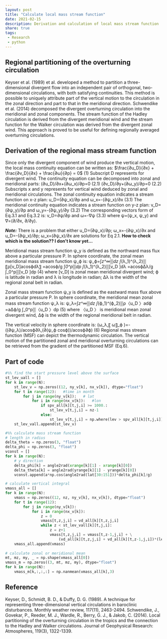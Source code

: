 ```yaml
---
layout: post
title: "Calculate local mass stream function"
date: 2021-02-15
description: Derivation and calculation of local mass stream function
share: true
tags:
 - Research
 - python
---
```


## Regional partitioning of the overturning circulation

Keyser et al. (1989) et al. developed a method to partition a three-dimensional divergent flow into an independent pair of orthogonal, two-dimensional circulations, with both satisfying continuities. This method is possible to uniquely attribute part of the vertical motion to the circulation in the zonal direction and part to that in the meridional direction. Schwendike et al. (2014) decomposed the divergent overturning circulation into the meridional and zonal components. The stream function of the Hadley circulation is derived from the divergent meridional wind and the stream function for the Walker circulation was derived from the divergent zonal wind. This approach is proved to be useful for defining regionally averaged overturning circulations.

## Derivation of the regional mass stream function

Since only the divergent component of wind produce the vertical motion, the local mass continuity equation can be written as:
$\frac{∂u_D}{∂x} + \frac{∂v_D}{∂x} + \frac{∂ω}{∂p} = 0$   (1)
Subscript D represents for divergent wind. 
The continuity equation can be decomposed into zonal and meridional parts:
(∂u_D)/∂x+(∂ω_x)/∂p=0   (2.1)
(∂v_D)/∂y+(∂ω_y)/∂p=0   (2.2)
Subscripts x and y represents for vertical wind deduced by zonal and meridional circulations. 
The zonal continuity equation indicates a stream function on x-z plan:
u_D=(∂ψ_x)/∂p and ω_x=-(∂ψ_x)/∂x   (3.1)
The meridional continuity equation indicates a stream function on y-z plan:
v_D=(∂ψ_y)/∂p and ω_y=-(∂ψ_y)/∂y   (3.2)
The corresponding vectors form of Eq.3.1 and Eq.3.2 is:
v_D=∂ψ/∂p and ω=-∇ψ   (3.3)
where ψ=(ψ_x, ψ_y) and ∇=(∂/∂x, ∂/∂y).

***Note:*** There is a problem that either u_D=(∂ψ_x)/∂p;  ω_x=-(∂ψ_x)/∂x and u_D=-(∂ψ_x)/∂p;  ω_x=(∂ψ_x)/∂x are solutions for Eq 2.1. **How to check which is the solution?? I don't know yet...**

Meridional mass stream function ψ_y is defined as the northward mass flux above a particular pressure P. In sphere coordinate, the zonal mean meridional mass stream function ψ_ϕ is:
ψ_ϕ=∫_z^∞▒dz ∫_(λ_1)^(λ_2)▒〖ρ[v_D]acosϕdλ〗
=acosϕ/g ∫_0^p▒dp ∫_(λ_1)^(λ_2)▒[v_D ]dλ
=acosϕ∆λ/g ∫_0^p▒[v_D ]dp     (4)
where [v_D] is zonal mean meridional divergent wind; ϕ is latitude in radian and λ is longitude in radian; ∆λ is the width of the regional zonal belt in radian.

Zonal mass stream function ψ_y is defined as the eastward mass flux above a particular pressure P. In sphere coordinate, the meridional mean zonal mass stream function ψ_λ is:
ψ_λ=∫_z^∞▒dz ∫_(ϕ_1)^(ϕ_2)▒ρ〈u_D 〉adϕ
=a∆ϕ/g ∫_0^p▒〈u_D 〉dp    (5)
where 〈u_D 〉 is meridional mean zonal divergent wind, ∆ϕ is the width of the regional meridional belt in radian.

The vertical velocity in sphere coordinate is:
(ω_λ,〖 ω〗_ϕ )=-((∂ψ_λ)/acosϕ∂λ,(∂(ψ_ϕ cosϕ))/acosϕ∂ϕ)   (6)
Regional mass stream function (MSF) can depict the thermodynamic circulation. The vertical motion of the partitioned zonal and meridional overturning circulations can be retrieved from the gradient of the partitioned MSF (Eq.6).   

## Part of code
```python
#%% find the start pressure level above the surface
st_lev_uall = []
for k in range(N):
    st_lev_v = np.zeros((12, ny_v[k], nx_v[k]), dtype="float")
    for t in range(12):   #time in month
        for j in range(ny_v[k]):   # lat
            for i in range(nx_v[k]):   #lon
                if spv_all[k][t,j,i] >= 1000.:
                    st_lev_v[t,j,i] = nz-1
                else:    
                    st_lev_v[t,j,i] = np.where(lev > spv_all[k][t,j,i])[0][0]-1      
    st_lev_vall.append(st_lev_v)       

#%% calculate mass stream function   
# length in radius
delta_theta = np.zeros(3, "float")
delta_phi = np.zeros(3, "float")
vconst = []
for k in range(N):
    # y direction
    delta_phi[k] = angle2rad(xrange[k][1] - xrange[k][0])
    delta_theta[k] = angle2rad(yrange[k][1] - yrange[k][0])
    vconst.append(a*np.cos(angle2rad(lat[30:151]))*delta_phi[k]/g)

# calculate vertical integral       
vmass_all = []
for k in range(N):
    vmass = np.zeros((12, nz, ny_v[k], nx_v[k]), dtype="float")
    for t in range(12):
        for j in range(ny_v[k]):
            for i in range(nx_v[k]):
                z = 0
                vmass[t,z,j,i] = vd_all[k][t,z,j,i]
                while z < st_lev_vall[k][t,j,i]:
                    z = z+1
                    vmass[t,z,j,i] = vmass[t,z-1,j,i] + \
                        (vd_all[k][t,z,j,i] + vd_all[k][t,z-1,j,i])*(lev[z]-lev[z-1])*100./2                                  
    vmass_all.append(vmass)                    
    
# calculate zonal or meridional mean
mt, mz, my, _ = np.shape(vmass_all[0])   
vmass_m = np.zeros((3, mt, mz, my), dtype="float")
for k in range(N):
    vmass_m[k,:,:,:] = np.nanmean(vmass_all[k],3)
```        

## Reference
Keyser, D., Schmidt, B. D., & Duffy, D. G. (1989). A technique for representing three-dimensional vertical circulations in baroclinic disturbances. Monthly weather review, 117(11), 2463-2494.
Schwendike, J., Govekar, P., Reeder, M. J., Wardle, R., Berry, G. J., & Jakob, C. (2014). Local partitioning of the overturning circulation in the tropics and the connection to the Hadley and Walker circulations. Journal of Geophysical Research: Atmospheres, 119(3), 1322-1339.